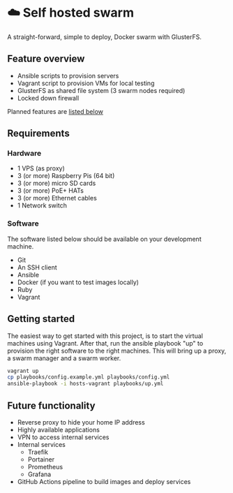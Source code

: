 # :cloud: Self hosted swarm

A straight-forward, simple to deploy, Docker swarm with GlusterFS.

## Feature overview

- Ansible scripts to provision servers
- Vagrant script to provision VMs for local testing
- GlusterFS as shared file system (3 swarm nodes required)
- Locked down firewall

Planned features are [listed below](#future-functionality)

## Requirements

### Hardware

- 1 VPS (as proxy)
- 3 (or more) Raspberry Pis (64 bit)
- 3 (or more) micro SD cards
- 3 (or more) PoE+ HATs
- 3 (or more) Ethernet cables
- 1 Network switch

### Software

The software listed below should be available on your development machine.

- Git
- An SSH client
- Ansible
- Docker (if you want to test images locally)
- Ruby
- Vagrant

## Getting started

The easiest way to get started with this project, is to start the virtual machines using Vagrant. After that, run the ansible playbook "up" to provision the right software to the right machines. This will bring up a proxy, a swarm manager and a swarm worker.

```sh
vagrant up
cp playbooks/config.example.yml playbooks/config.yml
ansible-playbook -i hosts-vagrant playbooks/up.yml
```

## Future functionality

- Reverse proxy to hide your home IP address
- Highly available applications
- VPN to access internal services
- Internal services
	- Traefik
	- Portainer
	- Prometheus
	- Grafana
- GitHub Actions pipeline to build images and deploy services